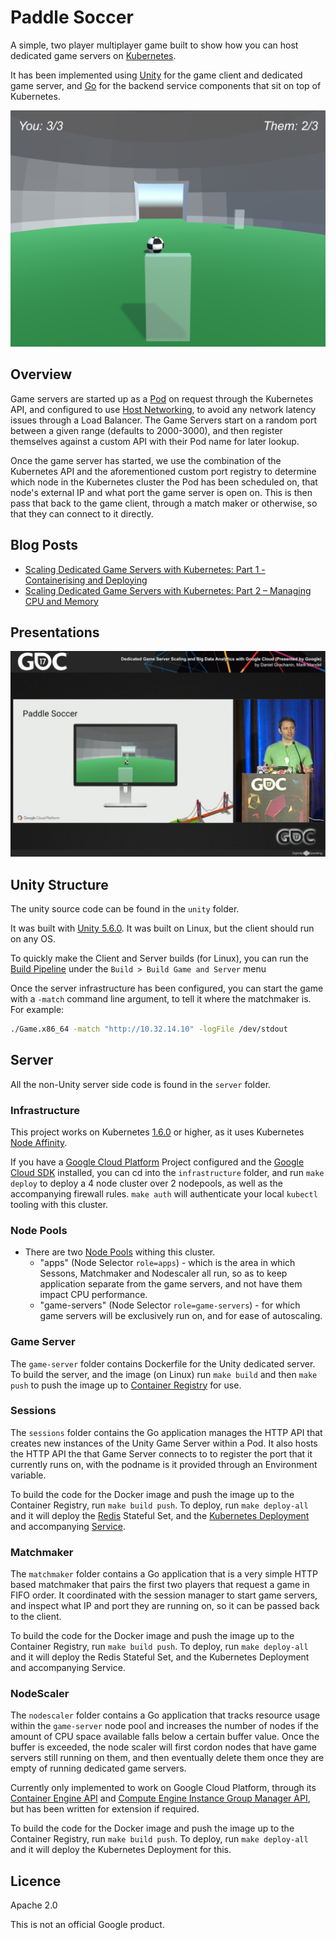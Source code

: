 # Paddle Soccer

A simple, two player multiplayer game built to show how you can host dedicated game servers on [Kubernetes](https://kubernetes.io/).

It has been implemented using [Unity](https://unity.com) for the game client and dedicated game server, and [Go](https://golang.org/) for the backend service components that sit on top of Kubernetes.

![Screenshot](screen.png)

## Overview

Game servers are started up as a [Pod](https://kubernetes.io/docs/user-guide/pods/) on request through the Kubernetes API, and configured to use [Host Networking](https://kubernetes.io/docs/resources-reference/v1.5/#pod-v1), to avoid any network latency issues through a Load Balancer. The Game Servers start on a random port between a given range (defaults to 2000-3000), and then register themselves against a custom API with their Pod name for later lookup.

Once the game server has started, we use the combination of the Kubernetes API and the aforementioned custom port registry to determine which node in the Kubernetes cluster the Pod has been scheduled on, that node's external IP and what port the game server is open on. This is then pass that back to the game client, through a match maker or otherwise, so that they can connect to it directly.

## Blog Posts

- [Scaling Dedicated Game Servers with Kubernetes: Part 1 - Containerising and Deploying](http://www.compoundtheory.com/scaling-dedicated-game-servers-with-kubernetes-part-1-containerising-and-deploying/)
- [Scaling Dedicated Game Servers with Kubernetes: Part 2 – Managing CPU and Memory](http://www.compoundtheory.com/scaling-dedicated-game-servers-with-kubernetes-part-2-managing-cpu-and-memory/)

## Presentations
[![GDC Presentation](gdc.jpg)](http://www.gdcvault.com/play/1024328/)

## Unity Structure
The unity source code can be found in the `unity` folder.

It was built with [Unity 5.6.0](https://store.unity.com/download). It was built on Linux, but the
client should run on any OS.

To quickly make the Client and Server builds (for Linux), you can run the [Build Pipeline](https://docs.unity3d.com/ScriptReference/BuildPipeline.html) under the `Build > Build Game and Server` menu

Once the server infrastructure has been configured, you can start the game with a `-match` command line argument, to tell it where the matchmaker is. For example:

```bash
./Game.x86_64 -match "http://10.32.14.10" -logFile /dev/stdout
```

## Server

All the non-Unity server side code is found in the `server` folder.

### Infrastructure

This project works on Kubernetes [1.6.0](https://github.com/kubernetes/kubernetes/blob/master/CHANGELOG.md#v160) or higher, as it uses Kubernetes [Node Affinity](https://kubernetes.io/docs/concepts/configuration/assign-pod-node/#node-affinity-beta-feature).

If you have a [Google Cloud Platform](https://cloud.google.com/) Project configured and the [Google Cloud SDK](https://cloud.google.com/sdk/) installed, you can cd into the `infrastructure` folder, and run `make deploy` to deploy a 4 node cluster over 2 nodepools, as well as the accompanying firewall rules.  `make auth` will authenticate your local `kubectl` tooling with this cluster.

### Node Pools
- There are two [Node Pools](https://cloud.google.com/container-engine/docs/node-pools) withing this cluster. 
    - "apps" (Node Selector `role=apps`) - which is the area in which Sessons, Matchmaker and Nodescaler all run, so as to keep application separate 
    from the game servers, and not have them impact CPU performance.
    - "game-servers" (Node Selector `role=game-servers`) - for which game servers will be exclusively run on, and for ease of
    autoscaling.

### Game Server

The `game-server` folder contains Dockerfile for the Unity dedicated server. To build the server, and the image (on Linux) run `make build` and then `make push` to push the image up to [Container Registry](https://cloud.google.com/container-registry/) for use.

### Sessions

The `sessions` folder contains the Go application manages the HTTP API that creates new instances of the Unity Game Server within a Pod. It also hosts the HTTP API the that Game Server connects to to register the port that it currently runs on, with the podname is it provided through an Environment variable.

To build the code for the Docker image and push the image up to the Container Registry, run `make build push`. 
To deploy, run `make deploy-all` and it will deploy the [Redis](https://redis.io/) Stateful Set, and the 
[Kubernetes Deployment](https://kubernetes.io/docs/user-guide/deployments/) and accompanying [Service](https://kubernetes.io/docs/user-guide/services/).

### Matchmaker
The `matchmaker` folder contains a Go application that is a very simple HTTP based matchmaker that pairs the first two players that request a game in FIFO order. It coordinated with the session manager to start game servers, and inspect what IP and port they are running on, so it can be passed back to the client.

To build the code for the Docker image and push the image up to the Container Registry, run `make build push`. 
To deploy, run `make deploy-all` and it will deploy the Redis Stateful Set, and the Kubernetes Deployment and accompanying Service.

### NodeScaler

The `nodescaler` folder contains a Go application that tracks resource usage within the `game-server` node pool and
increases the number of nodes if the amount of CPU space available falls below a certain buffer value. Once the buffer is exceeded, the node scaler will first cordon nodes that have game servers
still running on them, and then eventually delete them once they are empty of running dedicated game servers.

Currently only implemented to work on Google Cloud Platform, through its [Container Engine API](https://cloud.google.com/container-engine/reference/rest/) 
and [Compute Engine Instance Group Manager API](https://cloud.google.com/compute/docs/reference/latest/instanceGroupManagers), 
but has been written for extension if required.

To build the code for the Docker image and push the image up to the Container Registry, run `make build push`. 
To deploy, run `make deploy-all` and it will deploy the Kubernetes Deployment for this.


## Licence
Apache 2.0

This is not an official Google product.
